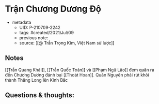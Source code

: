 ---
---

# Trận Chương Dương Độ

- metadata
	- UID: P-210709-2242
	- tags: #created/2021/Jul/09
	- previous note: 
	- source: [[@ Trần Trọng Kim, Việt Nam sử lược]]

## Notes
[[Trần Quang Khải]], [[Trần Quốc Toản]] và [[Phạm Ngũ Lão]] đem quân ra đến Chương Dương đánh bại [[Thoát Hoan]]. Quân Nguyên phải rút khỏi thành Thăng Long lên Kinh Bắc

## Questions & thoughts:

